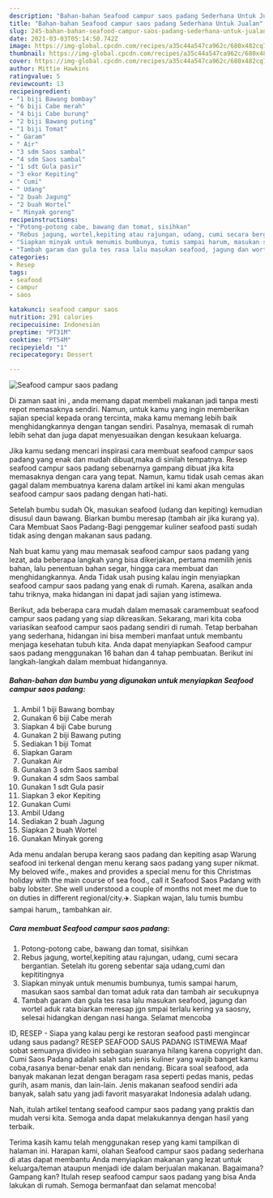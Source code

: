 ```yaml
---
description: "Bahan-bahan Seafood campur saos padang Sederhana Untuk Jualan"
title: "Bahan-bahan Seafood campur saos padang Sederhana Untuk Jualan"
slug: 245-bahan-bahan-seafood-campur-saos-padang-sederhana-untuk-jualan
date: 2021-03-03T05:14:50.742Z
image: https://img-global.cpcdn.com/recipes/a35c44a547ca962c/680x482cq70/seafood-campur-saos-padang-foto-resep-utama.jpg
thumbnail: https://img-global.cpcdn.com/recipes/a35c44a547ca962c/680x482cq70/seafood-campur-saos-padang-foto-resep-utama.jpg
cover: https://img-global.cpcdn.com/recipes/a35c44a547ca962c/680x482cq70/seafood-campur-saos-padang-foto-resep-utama.jpg
author: Mittie Hawkins
ratingvalue: 5
reviewcount: 13
recipeingredient:
- "1 biji Bawang bombay"
- "6 biji Cabe merah"
- "4 biji Cabe burung"
- "2 biji Bawang puting"
- "1 biji Tomat"
- " Garam"
- " Air"
- "3 sdm Saos sambal"
- "4 sdm Saos sambal"
- "1 sdt Gula pasir"
- "3 ekor Kepiting"
- " Cumi"
- " Udang"
- "2 buah Jagung"
- "2 buah Wortel"
- " Minyak goreng"
recipeinstructions:
- "Potong-potong cabe, bawang dan tomat, sisihkan"
- "Rebus jagung, wortel,kepiting atau rajungan, udang, cumi secara bergantian. Setelah itu goreng sebentar saja udang,cumi dan kepititingnya"
- "Siapkan minyak untuk menumis bumbunya, tumis sampai harum, masukan saos sambal dan tomat aduk rata dan tambah air secukupnya"
- "Tambah garam dan gula tes rasa lalu masukan seafood, jagung dan wortel aduk rata biarkan meresap jgn smpai terlalu kering ya saosny, selesai hidangkan dengan nasi hanga. Selamat mencoba"
categories:
- Resep
tags:
- seafood
- campur
- saos

katakunci: seafood campur saos 
nutrition: 291 calories
recipecuisine: Indonesian
preptime: "PT31M"
cooktime: "PT54M"
recipeyield: "1"
recipecategory: Dessert

---
```



![Seafood campur saos padang](https://img-global.cpcdn.com/recipes/a35c44a547ca962c/680x482cq70/seafood-campur-saos-padang-foto-resep-utama.jpg)

Di zaman  saat ini , anda memang dapat membeli makanan jadi tanpa mesti repot memasaknya sendiri. Namun, untuk kamu yang ingin memberikan sajian special kepada orang tercinta, maka kamu memang lebih baik menghidangkannya dengan tangan sendiri. Pasalnya, memasak di rumah lebih sehat dan juga dapat menyesuaikan dengan kesukaan keluarga.

Jika kamu sedang mencari inspirasi cara membuat seafood campur saos padang yang enak dan mudah dibuat,maka di sinilah tempatnya. Resep seafood campur saos padang  sebenarnya gampang dibuat jika kita memasaknya dengan cara yang tepat. Namun, kamu tidak usah cemas akan gagal dalam membuatnya 
karena dalam artikel ini kami akan mengulas seafood campur saos padang dengan hati-hati.  

Setelah bumbu sudah Ok, masukan seafood (udang dan kepiting) kemudian disusul daun bawang. Biarkan bumbu meresap (tambah air jika kurang ya). Cara Membuat Saos Padang-Bagi penggemar kuliner seafood pasti sudah tidak asing dengan makanan saus padang.

Nah buat kamu yang mau memasak seafood campur saos padang yang lezat, ada beberapa langkah yang bisa dikerjakan, pertama memilih jenis bahan, lalu penentuan bahan segar, hingga cara membuat dan menghidangkannya. Anda Tidak usah pusing kalau ingin menyiapkan seafood campur saos padang yang enak di rumah. Karena, asalkan anda  tahu triknya, maka hidangan ini dapat jadi sajian yang istimewa.

Berikut, ada beberapa cara mudah dalam memasak caramembuat seafood campur saos padang yang siap dikreasikan. Sekarang, mari kita coba variasikan seafood campur saos padang sendiri di rumah. Tetap berbahan yang sederhana, hidangan ini bisa memberi manfaat untuk membantu menjaga kesehatan tubuh kita. Anda dapat menyiapkan Seafood campur saos padang menggunakan 16 bahan dan 4 tahap pembuatan. Berikut ini langkah-langkah dalam membuat hidangannya.

<!--inarticleads1-->

##### Bahan-bahan dan bumbu yang digunakan untuk menyiapkan Seafood campur saos padang:

1. Ambil 1 biji Bawang bombay
1. Gunakan 6 biji Cabe merah
1. Siapkan 4 biji Cabe burung
1. Gunakan 2 biji Bawang puting
1. Sediakan 1 biji Tomat
1. Siapkan  Garam
1. Gunakan  Air
1. Gunakan 3 sdm Saos sambal
1. Gunakan 4 sdm Saos sambal
1. Gunakan 1 sdt Gula pasir
1. Siapkan 3 ekor Kepiting
1. Gunakan  Cumi
1. Ambil  Udang
1. Sediakan 2 buah Jagung
1. Siapkan 2 buah Wortel
1. Gunakan  Minyak goreng


Ada menu andalan berupa kerang saos padang dan kepiting asap Warung seafood ini terkenal dengan menu kerang saos padang yang super nikmat. My beloved wife., makes and provides a special menu for this Christmas holiday with the main course of sea food., call it Seafood Saos Padang with baby lobster. She well understood a couple of months not meet me due to on duties in different regional/city.✈️. Siapkan wajan, lalu tumis bumbu sampai harum,, tambahkan air. 

<!--inarticleads2-->

##### Cara membuat Seafood campur saos padang:

1. Potong-potong cabe, bawang dan tomat, sisihkan
1. Rebus jagung, wortel,kepiting atau rajungan, udang, cumi secara bergantian. Setelah itu goreng sebentar saja udang,cumi dan kepititingnya
1. Siapkan minyak untuk menumis bumbunya, tumis sampai harum, masukan saos sambal dan tomat aduk rata dan tambah air secukupnya
1. Tambah garam dan gula tes rasa lalu masukan seafood, jagung dan wortel aduk rata biarkan meresap jgn smpai terlalu kering ya saosny, selesai hidangkan dengan nasi hanga. Selamat mencoba


ID, RESEP - Siapa yang kalau pergi ke restoran seafood pasti mengincar udang saus padang? RESEP SEAFOOD SAUS PADANG ISTIMEWA Maaf sobat semuanya divideo ini sebagian suaranya hilang karena copyright dan. Cumi Saos Padang adalah salah satu jenis kuliner yang wajib banget kamu coba,rasanya benar-benar enak dan nendang. Bicara soal seafood, ada banyak makanan lezat dengan beragam rasa seperti pedas manis, pedas gurih, asam manis, dan lain-lain. Jenis makanan seafood sendiri ada banyak, salah satu yang jadi favorit masyarakat Indonesia adalah udang. 

Nah, itulah artikel tentang  seafood campur saos padang  yang praktis dan mudah versi kita. Semoga anda dapat melakukannya dengan hasil yang terbaik. 

Terima kasih kamu telah menggunakan resep yang kami tampilkan di halaman ini. Harapan kami, olahan  Seafood campur saos padang sederhana di atas dapat membantu Anda menyiapkan makanan yang lezat untuk keluarga/teman ataupun menjadi ide dalam berjualan makanan. Bagaimana? Gampang kan? Itulah resep seafood campur saos padang yang bisa Anda lakukan di rumah. Semoga bermanfaat dan selamat mencoba!

